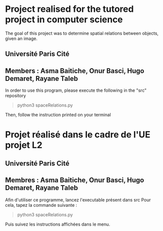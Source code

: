 # Project realised for the tutored project in computer science


The goal of this project was to determine spatial relations between objects, given an image.



## Université Paris Cité

## Members : Asma Baitiche, Onur Basci, Hugo Demaret, Rayane Taleb

In order to use this program, please execute the following in the "src" repository

> python3 spaceRelations.py

Then, follow the instruction printed on your terminal


# Projet réalisé dans le cadre de l'UE projet L2

## Université Paris Cité

## Membres : Asma Baitiche, Onur Basci, Hugo Demaret, Rayane Taleb


Afin d'utiliser ce programme, lancez l'executable présent dans src
Pour cela, tapez la commande suivante  :

> python3 spaceRelations.py


Puis suivez les instructions affichées dans le menu.

